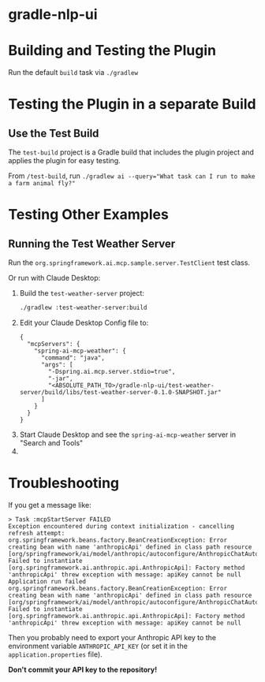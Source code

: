 # gradle-nlp-ui

# Building and Testing the Plugin

Run the default `build` task via `./gradlew`

# Testing the Plugin in a separate Build

## Use the Test Build
The `test-build` project is a Gradle build that includes the plugin project and applies the plugin for easy testing.

From `/test-build`, run `./gradlew ai --query="What task can I run to make a farm animal fly?"`

# Testing Other Examples

## Running the Test Weather Server
Run the `org.springframework.ai.mcp.sample.server.TestClient` test class.

Or run with Claude Desktop:

1. Build the `test-weather-server` project:
   ```bash
   ./gradlew :test-weather-server:build
   ```
2. Edit your Claude Desktop Config file to:
   ```
   {
     "mcpServers": {
       "spring-ai-mcp-weather": {
         "command": "java",
         "args": [
           "-Dspring.ai.mcp.server.stdio=true",
           "-jar",
           "<ABSOLUTE_PATH_TO>/gradle-nlp-ui/test-weather-server/build/libs/test-weather-server-0.1.0-SNAPSHOT.jar"
         ]
       }
     }
   }
   ```
3. Start Claude Desktop and see the `spring-ai-mcp-weather` server in "Search and Tools"
4. 
# Troubleshooting

If you get a message like:
```
> Task :mcpStartServer FAILED
Exception encountered during context initialization - cancelling refresh attempt: org.springframework.beans.factory.BeanCreationException: Error creating bean with name 'anthropicApi' defined in class path resource [org/springframework/ai/model/anthropic/autoconfigure/AnthropicChatAutoConfiguration.class]: Failed to instantiate [org.springframework.ai.anthropic.api.AnthropicApi]: Factory method 'anthropicApi' threw exception with message: apiKey cannot be null
Application run failed
org.springframework.beans.factory.BeanCreationException: Error creating bean with name 'anthropicApi' defined in class path resource [org/springframework/ai/model/anthropic/autoconfigure/AnthropicChatAutoConfiguration.class]: Failed to instantiate [org.springframework.ai.anthropic.api.AnthropicApi]: Factory method 'anthropicApi' threw exception with message: apiKey cannot be null
```

Then you probably need to export your Anthropic API key to the environment variable `ANTHROPIC_API_KEY` (or set it in the `application.properties` file).

**Don't commit your API key to the repository!**
